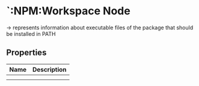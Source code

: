 # `:NPM:Workspace Node  
  
-> represents information about executable files of the package that should be installed in PATH
  
  
## Properties  
  
| Name | Description |
| ---- | ----------- |
|      |             |
|      |             |
